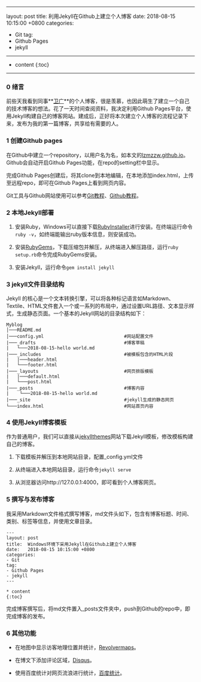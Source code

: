﻿---

layout: post
title:  利用Jekyll在Github上建立个人博客
date:   2018-08-15 10:15:00 +0800
categories: 
- Git
tag: 
- Github Pages
- jekyll

---

* content
{:toc}


---------------------------------------

### 0 绪言

前些天我看到同事**[卫广][1]**的个人博客，很是羡慕，也因此萌生了建立一个自己的技术博客的想法。花了一天时间查阅资料，我决定利用Github Pages平台，使用Jekyll构建自己的博客网站。建成后，正好将本次建立个人博客的流程记录下来，发布为我的第一篇博客，共享给有需要的人。

### 1 创建Github pages

在Github中建立一个repository，以用户名为名，如本文的[lzmzzw.github.io][2]。Github会自动开启Github Pages功能，在repo的setting栏中显示。

完成Github Pages创建后，将其clone到本地编辑，在本地添加index.html，上传至远程repo，即可在Github Pages上看到网页内容。

Git工具与Github网站使用可以参考[Git教程][3]、[Github教程][4]。

### 2 本地Jekyll部署

1. 安装Ruby，Windows可以直接下载[RubyInstaller][5]进行安装。在终端运行命令`ruby -v`，如终端能输出ruby版本信息，则安装成功。

2. 安装[RubyGems][6]，下载压缩包并解压，从终端进入解压路径，运行`ruby setup.rb`命令完成RubyGems安装。

3. 安装Jekyll，运行命令`gem install jekyll`

### 3 jekyll文件目录结构

Jekyll 的核心是一个文本转换引擎，可以将各种标记语言如Markdown、 Textile、HTML文件套入一个或一系列的布局中，通过设置URL路径、文本显示样式，生成静态页面。一个基本的Jekyll网站的目录结构如下：

```
Myblog
│───README.md
│───config.yml                              #网站配置文件 
|───_drafts                                 #博客草稿
|   └───2018-08-15-hello world.md
|───_includes                               #被模板包含的HTML片段
|   |───header.html
|   └───footer.html
|───_layouts                                #网页排版模板
|   |───default.html
|   └───post.html
|───_posts                                  #博客内容
|    └───2018-08-15-hello world.md
|───_site                                   #jekyll生成的静态网页
└───index.html                              #网站首页内容
```

### 4 使用Jekyll博客模板

作为普通用户，我们可以直接从[jekyllthemes][7]网站下载Jekyll模板，修改模板构建自己的博客。

1. 下载模板并解压到本地网站目录，配置_config.yml文件

2. 从终端进入本地网站目录，运行命令`jekyll serve`

3. 从浏览器访问http://127.0.0.1:4000，即可看到个人博客网页。

### 5 撰写与发布博客

我采用Markdown文件格式撰写博客，md文件头如下，包含有博客标题、时间、类别、标签等信息，并使用文章目录。

```
---
layout: post
title:  Windows环境下采用Jekyll在Github上建立个人博客
date:   2018-08-15 10:15:00 +0800
categories: 
- Git
tag: 
- Github Pages
- jekyll
---

* content
{:toc}
```

完成博客撰写后，将md文件置入_posts文件夹中，push到Github的repo中，即完成博客的发布。

### 6 其他功能

 - 在地图中显示访客地理位置并统计，[Revolvermaps][8]。

 - 在博文下添加评论区域，[Disqus][9]。

 - 使用百度统计对网页流浪进行统计，[百度统计][10]。


  [1]: https://okayjam.com/
  [2]: https://lzmzzw.github.io/
  [3]: https://www.liaoxuefeng.com/
  [4]: http://youngxhui.top/tags/GitHub/
  [5]: https://www.ruby-lang.org/en/downloads/
  [6]: https://rubygems.org/pages/download
  [7]: http://jekyllthemes.org/
  [8]: https://www.revolvermaps.com/
  [9]: https://disqus.com/
  [10]: https://tongji.baidu.com/web/welcome/login